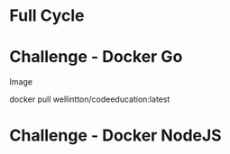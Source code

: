 # Full Cycle
# Challenge - Docker Go

Image

docker pull wellintton/codeeducation:latest


# Challenge - Docker NodeJS
